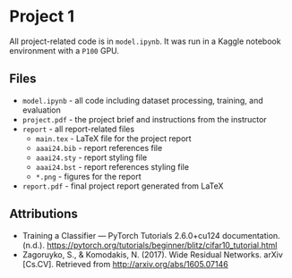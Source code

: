 # Project 1

All project-related code is in `model.ipynb`.  It was run in a Kaggle notebook environment with a `P100` GPU.

## Files

* `model.ipynb` - all code including dataset processing, training, and evaluation
* `project.pdf` - the project brief and instructions from the instructor
* `report` - all report-related files
  * `main.tex` - LaTeX file for the project report
  * `aaai24.bib` - report references file
  * `aaai24.sty` - report styling file
  * `aaai24.bst` - report references styling file
  * `*.png` - figures for the report 
* `report.pdf` - final project report generated from LaTeX

## Attributions

* Training a Classifier — PyTorch Tutorials 2.6.0+cu124 documentation. (n.d.). https://pytorch.org/tutorials/beginner/blitz/cifar10_tutorial.html
* Zagoruyko, S., & Komodakis, N. (2017). Wide Residual Networks. arXiv [Cs.CV]. Retrieved from http://arxiv.org/abs/1605.07146
